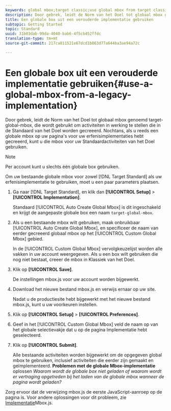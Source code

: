 ```yaml
---
keywords: global mbox;target classic;use global mbox from target classic
description: Door gebrek, leidt de Norm van het Doel tot globaal mbox genoemd target-global-mbox, die wordt gebruikt om activiteiten in werking te stellen die in de Standaard van het Doel worden gecreeerd. Nochtans, als u reeds een globale mbox op uw pagina's voor uw erfenisimplementaties hebt gecreeerd, kunt u die mbox voor uw Standaardactiviteiten van het Doel gebruiken.
title: Een globale box uit een verouderde implementatie gebruiken
subtopic: Getting Started
topic: Standard
uuid: 31b03dab-99da-4040-bab6-4f5cb452ffdc
translation-type: tm+mt
source-git-commit: 217ca811521e67dcd1b063d77a644ba3ae94a72c

---
```



# Een globale box uit een verouderde implementatie gebruiken{#use-a-global-mbox-from-a-legacy-implementation}

Door gebrek, leidt de Norm van het Doel tot globaal mbox genoemd target-global-mbox, die wordt gebruikt om activiteiten in werking te stellen die in de Standaard van het Doel worden gecreeerd. Nochtans, als u reeds een globale mbox op uw pagina&#39;s voor uw erfenisimplementaties hebt gecreeerd, kunt u die mbox voor uw Standaardactiviteiten van het Doel gebruiken.

>[!NOTE]
>
>Per account kunt u slechts één globale box gebruiken.

Om uw bestaande globale mbox voor zowel [!DNL Target Standard] als uw erfenisimplementatie te gebruiken, moet u een paar parameters plaatsen.

1. Ga naar [!DNL Target Standard], en klik dan **[!UICONTROL Setup]** > **[!UICONTROL Implementation]**.

   Standaard [!UICONTROL Auto Create Global Mbox] is dit ingeschakeld en krijgt de aangepaste globale box een naam `target-global-mbox`.
1. Als u een bestaande mbox wilt gebruiken, maak onbruikbaar [!UICONTROL Auto Create Global Mbox], en specificeer de naam van eerder gecreeerd globaal mbox op het [!UICONTROL Custom Global Mbox] gebied.

   In de [!UICONTROL Custom Global Mbox] vervolgkeuzelijst worden alle vakken in uw account weergegeven. Als u een box wilt gebruiken die nog niet bestaat, creeer de mbox in Klassiek van het Doel.
1. Klik op **[!UICONTROL Save]**.

   De instellingen mbox.js voor uw account worden bijgewerkt.
1. Download het nieuwe bestand mbox.js en verwijs ernaar op uw site.

   Nadat u de productiesite hebt bijgewerkt met het nieuwe bestand mbox.js, kunt u uw voorkeuren instellen.
1. Klik op **[!UICONTROL Setup]** > **[!UICONTROL Preferences]**.
1. Geef in het [!UICONTROL Custom Global Mbox] veld de naam op van het globale selectievakje dat u op de pagina Implementatie hebt geselecteerd.
1. Klik op **[!UICONTROL Submit]**.

   Alle bestaande activiteiten worden bijgewerkt om de opgegeven global mbox te gebruiken, inclusief activiteiten die eerder zijn gemaakt en geïmplementeerd.
   **Problemen met de globale Mbox-implementatie** oplossen *Waarom wordt de globale box niet geladen of waarom wordt er vertraging opgetreden bij het laden van de globale mbox wanneer de pagina wordt geladen?*

Zorg ervoor dat de verwijzing mbox.js de eerste JavaScript-aanroep op de pagina is. Voor andere oplossingen voor dit probleem, zie [Implementatie](../../../../c-implementing-target/c-implementing-target-for-client-side-web/t-mbox-download/mbox-download.md#task_4EAE26BB84FD4E1D858F411AEDF4B420)Mbox.js.
